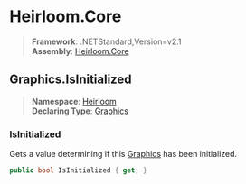 # Heirloom.Core

> **Framework**: .NETStandard,Version=v2.1  
> **Assembly**: [Heirloom.Core][0]  

## Graphics.IsInitialized

> **Namespace**: [Heirloom][0]  
> **Declaring Type**: [Graphics][1]  

### IsInitialized

Gets a value determining if this [Graphics][1] has been initialized.

```cs
public bool IsInitialized { get; }
```

[0]: ../../../Heirloom.Core.md
[1]: ../Graphics.md
